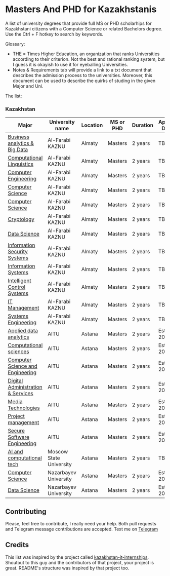 # Masters And PHD for Kazakhstanis
A list of university degrees that provide full MS or PHD scholarhips for Kazakhstani citizens with a Computer Science or related Bachelors degree.
Use the Ctrl + F hotkey to search by keywords.

Glossary: 
* THE = Times Higher Education, an organization that ranks Universities according to their criterion. Not the best and rational ranking system, but I guess it is okayish to use it for eyeballing Universities.
* Notes & Requirements tab will provide a link to a txt document that describes the admission process to the universities. Moreover, this document can be used to describe the quirks of studing in the given Major and Uni. 

The list:
### Kazakhstan
| Major     | University name          | Location | MS or PHD | Duration  | Application Deadline   | Notes & Requierements | THE ranking |
| ---------------- | ------------------- | ---------------- | --- | ---------------------------------------------------- | ---------- | --------- | ------- |
[Business analytics & Big Data](https://farabi.university/programs/1743) | Al-Farabi KAZNU | Almaty | Masters | 2 years | TBA | TBA | 801-1000 |
[Computational Linguistics](https://farabi.university/programs/1746) | Al-Farabi KAZNU | Almaty | Masters | 2 years | TBA | TBA | 801-1000 |
[Computer Engineering](https://farabi.university/programs/1748) | Al-Farabi KAZNU | Almaty | Masters | 2 years | TBA | TBA | 801-1000 |
[Computer Science](https://farabi.university/programs/1750) | Al-Farabi KAZNU | Almaty | Masters | 2 years | TBA | TBA | 801-1000 |
[Computer Science](https://farabi.university/programs/2165) | Al-Farabi KAZNU | Almaty | Masters | 2 years | TBA | TBA | 801-1000 |
[Cryptology](https://farabi.university/programs/2537) | Al-Farabi KAZNU | Almaty | Masters | 2 years | TBA | TBA | 801-1000 |
[Data Science](https://farabi.university/programs/2439) | Al-Farabi KAZNU | Almaty | Masters | 2 years | TBA | TBA | 801-1000 |
[Information Security Systems](https://farabi.university/programs/1725) | Al-Farabi KAZNU | Almaty | Masters | 2 years | TBA | TBA | 801-1000 |
[Information Systems](https://farabi.university/programs/1747) | Al-Farabi KAZNU | Almaty | Masters | 2 years | TBA | TBA | 801-1000 |
[Intelligent Control Systems](https://farabi.university/programs/1959) | Al-Farabi KAZNU | Almaty | Masters | 2 years | TBA | TBA | 801-1000 |
[IT Management](https://farabi.university/programs/2195) | Al-Farabi KAZNU | Almaty | Masters | 2 years | TBA | TBA | 801-1000 |
[Systems Engineering](https://farabi.university/programs/2215) | Al-Farabi KAZNU | Almaty | Masters | 2 years | TBA | TBA | 801-1000 |
[Applied data analytics](https://astanait.edu.kz/magistratura-prikladnaya-analitika-dannykh/) | AITU | Astana | Masters | 2 years | Est. Aug 2025 | TBA | Unranked |
[Computational sciences](https://astanait.edu.kz/magistratura-vychislitelnye-nauki/) | AITU | Astana | Masters | 2 years | Est. Aug 2025 | TBA | Unranked |
[Computer Science and Engineering](https://astanait.edu.kz/en/masters-degree-program-computer-science-and-engineering/) | AITU | Astana | Masters | 2 years | Est. Aug 2025 | TBA | Unranked |
[Digital Administration & Services](https://astanait.edu.kz/en/secure-software-engineering-3/) | AITU | Astana | Masters | 2 years | Est. Aug 2025 | TBA | Unranked |
[Media Technologies](https://astanait.edu.kz/en/masters-degree-educational-program-media-technologies/) | AITU | Astana | Masters | 2 years | Est. Aug 2025 | TBA | Unranked |
[Project management](https://astanait.edu.kz/magistratura-upravlenie-proektami/) | AITU | Astana | Masters | 2 years | Est. Aug 2025 | TBA | Unranked |
[Secure Software Engineering](https://astanait.edu.kz/en/secure-software-engineering-3/) | AITU | Astana | Masters | 2 years | Est. Aug 2025 | TBA | Unranked |
[AI and computational tech](https://www.msu.kz/education/spetsialnosti-i-napravleniya-obucheniya/detail.php?ELEMENT_ID=9574&SECTION_ID=316&IBLOCK_ID=11) | Moscow State University | Astana | Masters | 2 years | TBA | TBA | Unranked
[Computer Science](https://seds.nu.edu.kz/msc_in_cs) | Nazarbayev University | Astana | Masters | 2 years | Est. Apr 2025 | TBA | 401-500 |
[Data Science](https://seds.nu.edu.kz/msc_in_ds) | Nazarbayev University | Astana | Masters | 2 years | Est. Apr 2025 | TBA | 401-500 |



## Contributing

Please, feel free to contribute, I really need your help. Both pull requests and Telegram message contributions are accepted.
Text me on [Telegram](https://t.me/aurum_experience)

## Credits

This list was inspired by the project called [kazakhstan-it-internships](https://github.com/danabeknar/kazakhstan-it-internships). Shoutout to this guy and the contributors of that project, your project is great.
README's structure was inspired by that project too.


